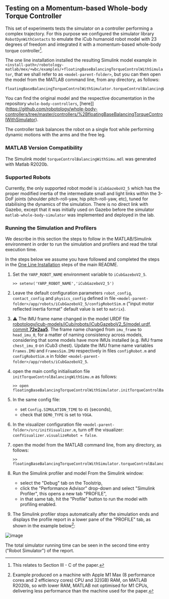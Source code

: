 ## Testing on a Momentum-based Whole-body Torque Controller

This set of experiments tests the simulator on a controller performing a complex trajectory. For this purpose we configured the simulator library `RobotDynWithContacts` to emulate the iCub humanoid robot model with 23 degrees of freedom and integrated it with a momentum-based whole-body torque controller[^1].

[^1]: This relates to Section III - C of the paper.

The one line installation installed the resulting Simulink model example in `<install-path>/robotology-matlab/mex/+wbc/examples/+floatingBaseBalancingTorqueControlWithSimulator`, that we shall refer to as `<model-parent-folder>`, but you can then open the model from the MATLAB command line, from any directory, as follows:
```
floatingBaseBalancingTorqueControlWithSimulator.torqueControlBalancingWithSimu
```

You can find the original model and the respective documentation in the repository `whole-body-controllers`, [here]](https://github.com/robotology/whole-body-controllers/tree/master/controllers/%2BfloatingBaseBalancingTorqueControlWithSimulator).

The controller task balances the robot on a single foot while performing dynamic motions with the arms and the free leg.

### MATLAB Version Compatibility

The Simulink model `torqueControlBalancingWithSimu.mdl` was generated with Matlab R2020b.

### Supported Robots

Currently, the only supported robot model is `iCubGazeboV2_5` which has the proper modified inertia of the intermediate small and light links within the 3-DoF joints (shoulder pitch-roll-yaw, hip pitch-roll-yaw, etc), tuned for stabilising the dynamics of the simulation. There is no direct link with Gazebo, except that it was initially used on Gazebo before the simulator `matlab-whole-body-simulator` was implemented and deployed in the lab.

### Running the Simulation and Profilers

We describe in this section the steps to follow in the MATLAB/Simulink environment in order to run the simulation and profilers and read the total execution time.

In the steps below we assume you have followed and completed the steps in the [One Line Installation](../README.md#floppy_disk-one-line-installation) steps of the main README.

1. Set the `YARP_ROBOT_NAME` environment variable to `iCubGazeboV2_5`.
    ```
    >> setenv('YARP_ROBOT_NAME','iCubGazeboV2_5')
    ```

1. Leave the default configuration parameters `robot_config`, `contact_config` and `physics_config` defined in file `<model-parent-folder>/app/robots/iCubGazeboV2_5/configRobotSim.m` ("input motor reflected inertia format" default value is set to `matrix`).

1. :warning: The IMU frame name changed in the model URDF file [robotology/icub-models/iCub/robots/iCubGazeboV2_5/model.urdf, commit **72e2aa5**](https://github.com/robotology/icub-models/blob/72e2aa5ecafefac3c99aac8cfdd86118def87a72/iCub/robots/iCubGazeboV2_5/model.urdf). The frame name changed from `imu_frame` to `head_imu_0`, for a matter of naming consistency across models, considering that some models have more IMUs installed (e.g. IMU frame `chest_imu_0` on iCub3 chest). Update the IMU frame name variables `Frames.IMU` and `FramesSim.IMU` respectively in files `configRobot.m` and `configRobotSim.m`  in folder `<model-parent-folder>/app/robots/iCubGazeboV2_5`.

1. open the main config initialisation file `initTorqueControlBalancingWithSimu.m` as follows:
   ```
   >> open floatingBaseBalancingTorqueControlWithSimulator.initTorqueControlBalancingWithSimu
   ```

1. In the same config file:
    - set `Config.SIMULATION_TIME` to `45` (seconds),
    - check that `DEMO_TYPE` is set to `YOGA`.

1. In the visualizer configuration file `<model-parent-folder>/src/initVisualizer.m`, turn off the visualizer: `confVisualizer.visualizeRobot = false`.

1. open the model from the MATLAB command line, from any directory, as follows:
   ```
   >> floatingBaseBalancingTorqueControlWithSimulator.torqueControlBalancingWithSimu
   ```

1. Run the Simulink profiler and model From the Simulink window:
    - select the "Debug" tab on the Toolstrip,
    - click the "Performance Advisor" drop-down and select "Simulink Profiler", this opens a new tab "PROFILE",
    - in that same tab, hit the "Profile" button to run the model with profiling enabled.

1. The Simulink profiler stops automatically after the simulation ends and displays the profile report in a lower pane of the "PROFILE" tab, as shown in the example below[^2]:

![image](https://user-images.githubusercontent.com/6848872/234770146-0ef8989e-80bd-4f75-aed0-b414130fd5b2.png)

The total simulator running time can be seen in the second time entry ("Robot Simulator") of the report.

[^2]: Example produced on a machine with Apple M1 Max (8 performance cores and 2 efficiency cores) CPU and 32(GB) RAM, on MATLAB R2020b, so with lower RAM, MATLAB not optimised for M1 CPUs, delivering less performance than the machine used for the paper.
